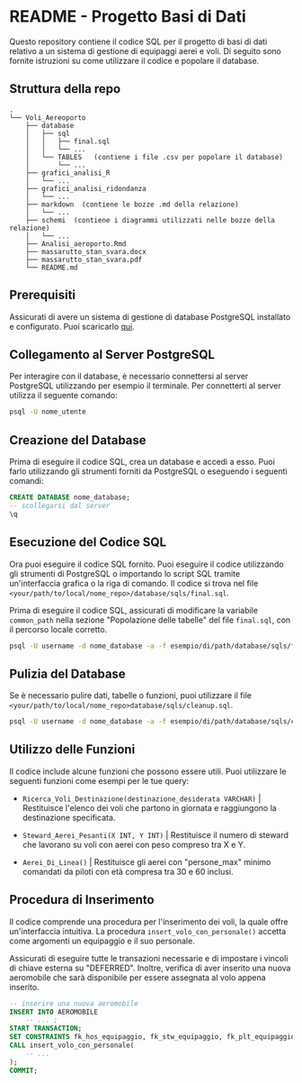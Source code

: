 # README - Progetto Basi di Dati

Questo repository contiene il codice SQL per il progetto di basi di dati relativo a un sistema di gestione di equipaggi aerei e voli. Di seguito sono fornite istruzioni su come utilizzare il codice e popolare il database.

## Struttura della repo

```
.
└── Voli_Aereoporto
    ├── database
    │   ├── sql
    │   │   ├── final.sql
    │   │   └── ...
    │   └── TABLES   (contiene i file .csv per popolare il database)
    │       └── ...
    ├── grafici_analisi_R
    │   └── ...
    ├── grafici_analisi_ridondanza
    │   └── ...
    ├── markdown  (contiene le bozze .md della relazione)
    │   └── ...
    ├── schemi  (contiene i diagrammi utilizzati nelle bozze della relazione)
    │   └── ...
    ├── Analisi_aeroporto.Rmd
    ├── massarutto_stan_svara.docx
    ├── massarutto_stan_svara.pdf
    └── README.md
```

## Prerequisiti

Assicurati di avere un sistema di gestione di database PostgreSQL installato e configurato. Puoi scaricarlo [qui](https://www.postgresql.org/download/).

## Collegamento al Server PostgreSQL

Per interagire con il database, è necessario connettersi al server PostgreSQL utilizzando per esempio il terminale.
Per connetterti al server utilizza il seguente comando:

```bash
psql -U nome_utente
```

## Creazione del Database

Prima di eseguire il codice SQL, crea un database e accedi a esso. Puoi farlo utilizzando gli strumenti forniti da PostgreSQL o eseguendo i seguenti comandi:

```sql
CREATE DATABASE nome_database;
-- scollegarsi dal server
\q
```

## Esecuzione del Codice SQL

Ora puoi eseguire il codice SQL fornito. Puoi eseguire il codice utilizzando gli strumenti di PostgreSQL o importando lo script SQL tramite un'interfaccia grafica o la riga di comando. Il codice si trova nel file `<your/path/to/local/nome_repo>/database/sqls/final.sql`.

Prima di eseguire il codice SQL, assicurati di modificare la variabile `common_path` nella sezione "Popolazione delle tabelle" del file `final.sql`, con il percorso locale corretto.

```bash
psql -U username -d nome_database -a -f esempio/di/path/database/sqls/final.sql
```

## Pulizia del Database

Se è necessario pulire dati, tabelle o funzioni, puoi utilizzare il file `<your/path/to/local/nome_repo>database/sqls/cleanup.sql`.

```bash
psql -U username -d nome_database -a -f esempio/di/path/database/sqls/cleanup.sql
```

## Utilizzo delle Funzioni

Il codice include alcune funzioni che possono essere utili. Puoi utilizzare le seguenti funzioni come esempi per le tue query:

- `Ricerca_Voli_Destinazione(destinazione_desiderata VARCHAR)` | Restituisce l'elenco dei voli che partono in giornata e raggiungono la destinazione specificata.

- `Steward_Aerei_Pesanti(X INT, Y INT)` | Restituisce il numero di steward che lavorano su voli con aerei con peso compreso tra X e Y.

- `Aerei_Di_Linea()` | Restituisce gli aerei con "persone_max" minimo comandati da piloti con età compresa tra 30 e 60 inclusi.

## Procedura di Inserimento

Il codice comprende una procedura per l'inserimento dei voli, la quale offre un'interfaccia intuitiva. La procedura `insert_volo_con_personale()` accetta come argomenti un equipaggio e il suo personale.

Assicurati di eseguire tutte le transazioni necessarie e di impostare i vincoli di chiave esterna su "DEFERRED". Inoltre, verifica di aver inserito una nuova aeromobile che sarà disponibile per essere assegnata al volo appena inserito.

```sql
-- inserire una nuova aeromobile
INSERT INTO AEROMOBILE 
    -- ... ;
START TRANSACTION;
SET CONSTRAINTS fk_hos_equipaggio, fk_stw_equipaggio, fk_plt_equipaggio, fk_volo_equipaggio DEFERRED;
CALL insert_volo_con_personale( 
    -- ... 
);
COMMIT;
```


[//]: # (TODO: Thomas aggiungi qui roba per l'analisi R)
[//]: # (TODO: Thomas, rifai l'ultimo diagramma togliendo la riga sopra il diagramma che parla di carico max, e cambia l'intestazione steward_normali con steward_non_pesanti)